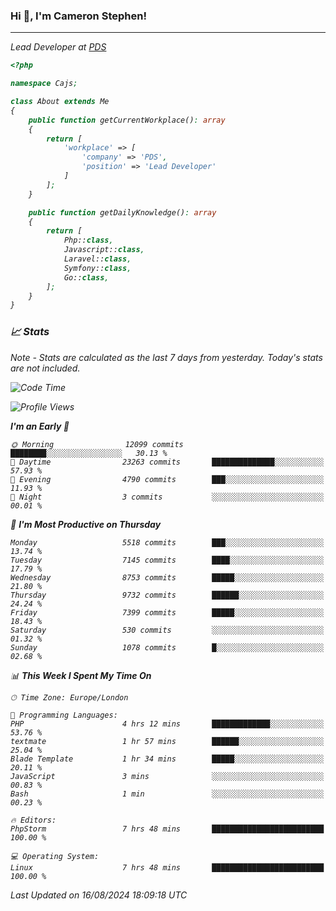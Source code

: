 ### Hi 👋, I'm Cameron Stephen!
<hr>
<p><em>Lead Developer at <a href="https://prindatasolutions.co.uk">PDS</a></p>


```php
<?php

namespace Cajs;

class About extends Me
{
    public function getCurrentWorkplace(): array
    {
        return [
            'workplace' => [
                'company' => 'PDS',
                'position' => 'Lead Developer'
            ]
        ];
    }

    public function getDailyKnowledge(): array
    {
        return [
            Php::class,
            Javascript::class,
            Laravel::class,
            Symfony::class,
            Go::class,
        ];
    }
}
```

### 📈 Stats
<p><em>Note - Stats are calculated as the last 7 days from yesterday. Today's stats are not included.</em></p>


<!--START_SECTION:waka-->
![Code Time](http://img.shields.io/badge/Code%20Time-3%2C900%20hrs%2034%20mins-blue)

![Profile Views](http://img.shields.io/badge/Profile%20Views-0-blue)

**I'm an Early 🐤** 

```text
🌞 Morning                12099 commits       ████████░░░░░░░░░░░░░░░░░   30.13 % 
🌆 Daytime                23263 commits       ██████████████░░░░░░░░░░░   57.93 % 
🌃 Evening                4790 commits        ███░░░░░░░░░░░░░░░░░░░░░░   11.93 % 
🌙 Night                  3 commits           ░░░░░░░░░░░░░░░░░░░░░░░░░   00.01 % 
```
📅 **I'm Most Productive on Thursday** 

```text
Monday                   5518 commits        ███░░░░░░░░░░░░░░░░░░░░░░   13.74 % 
Tuesday                  7145 commits        ████░░░░░░░░░░░░░░░░░░░░░   17.79 % 
Wednesday                8753 commits        █████░░░░░░░░░░░░░░░░░░░░   21.80 % 
Thursday                 9732 commits        ██████░░░░░░░░░░░░░░░░░░░   24.24 % 
Friday                   7399 commits        █████░░░░░░░░░░░░░░░░░░░░   18.43 % 
Saturday                 530 commits         ░░░░░░░░░░░░░░░░░░░░░░░░░   01.32 % 
Sunday                   1078 commits        █░░░░░░░░░░░░░░░░░░░░░░░░   02.68 % 
```


📊 **This Week I Spent My Time On** 

```text
🕑︎ Time Zone: Europe/London

💬 Programming Languages: 
PHP                      4 hrs 12 mins       █████████████░░░░░░░░░░░░   53.76 % 
textmate                 1 hr 57 mins        ██████░░░░░░░░░░░░░░░░░░░   25.04 % 
Blade Template           1 hr 34 mins        █████░░░░░░░░░░░░░░░░░░░░   20.11 % 
JavaScript               3 mins              ░░░░░░░░░░░░░░░░░░░░░░░░░   00.83 % 
Bash                     1 min               ░░░░░░░░░░░░░░░░░░░░░░░░░   00.23 % 

🔥 Editors: 
PhpStorm                 7 hrs 48 mins       █████████████████████████   100.00 % 

💻 Operating System: 
Linux                    7 hrs 48 mins       █████████████████████████   100.00 % 
```


 Last Updated on 16/08/2024 18:09:18 UTC
<!--END_SECTION:waka-->
